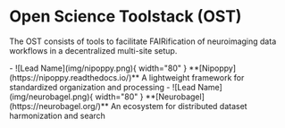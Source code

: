 # Open Science Toolstack (OST)

The OST consists of tools to facilitate FAIRification of neuroimaging data workflows in a decentralized multi-site setup. 

<div class="grid cards" markdown>
- ![Lead Name](img/nipoppy.png){ width="80" } **[Nipoppy](https://nipoppy.readthedocs.io/)**  
  A lightweight framework for standardized organization and processing 
- ![Lead Name](img/neurobagel.png){ width="80" } **[Neurobagel](https://neurobagel.org/)**  
  An ecosystem for distributed dataset harmonization and search
</div>